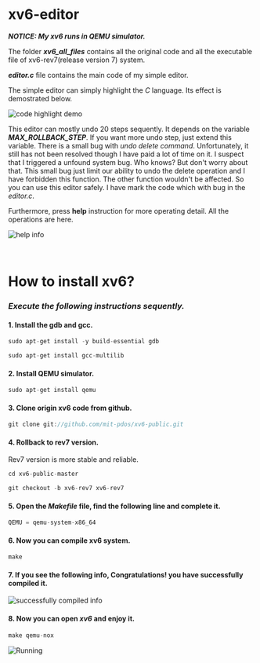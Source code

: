 # xv6-editor
___NOTICE: My xv6 runs in QEMU simulator.___

The folder _**xv6_all_files**_ contains all the original code and all the executable file of xv6-rev7(release version 7) system.

_**editor.c**_ file contains the main code of my simple editor.

The simple editor can simply highlight the _C_ language. Its effect is demostrated below.

![code highlight demo](https://github.com/TangMoon/xv6-editor/raw/master/demo/demo_highlight.PNG "code highlight")

This editor can mostly undo 20 steps sequently. It depends on the variable _**MAX_ROLLBACK_STEP**_. If you want more undo step, just extend this variable. There is a small bug with _undo delete command_. Unfortunately, it still has not been resolved though I have paid a lot of time on it. I suspect that I triggered a unfound system bug. Who knows? But don't worry about that. This small bug just limit our ability to undo the delete operation and I have forbidden this function. The other function wouldn't be affected. So you can use this editor safely. I have mark the code which with bug in the _editor.c_. 

Furthermore, press __help__ instruction for more operating detail. All the operations are here.

![help info](https://github.com/TangMoon/xv6-editor/raw/master/demo/demo_help.PNG "help info")

<br>

  
How to install xv6?
====
### _Execute the following instructions sequently._
#### 1. Install the gdb and gcc.

  ```C
  sudo apt-get install -y build-essential gdb 
  ```
  ```C
  sudo apt-get install gcc-multilib
  ```
#### 2. Install QEMU simulator.
  ```C
  sudo apt-get install qemu
  ```
#### 3. Clone origin xv6 code from github.
  ```C
  git clone git://github.com/mit-pdos/xv6-public.git
  ```
#### 4. Rollback to rev7 version.
Rev7 version is more stable and reliable.
  ```C
  cd xv6-public-master
  ```
  ```C
  git checkout -b xv6-rev7 xv6-rev7
  ```
#### 5. Open the _Makefile_ file, find the following line and complete it.
  ```C
  QEMU = qemu-system-x86_64
  ```
#### 6. Now you can compile xv6 system.
  ```C
  make
  ```
#### 7. If you see the following info, Congratulations! you have successfully compiled it.
  ![successfully compiled info](https://github.com/TangMoon/xv6-editor/raw/master/demo/compile_successfully.PNG "compile successfully")
#### 8. Now you can open _xv6_ and enjoy it.
  ```C
  make qemu-nox
  ```
  ![Running](https://github.com/TangMoon/xv6-editor/raw/master/demo/running.PNG "Running")
